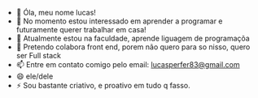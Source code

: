 - 👋 Óla, meu nome lucas!
- 👀 No momento estou interessado em aprender a programar e futuramente querer trabalhar em casa!
- 🌱 Atualmente estou na faculdade, aprende liguagem de programaçõa
- 💞️ Pretendo colabora front end, porem não quero para so nisso, quero ser Full stack
- 📫 Entre em contato comigo pelo email: lucasperfer83@gmail.com
- 😄 ele/dele
- ⚡ Sou bastante criativo, e proativo em tudo q fasso.

<!---
merched1/merched1 is a ✨ special ✨ repository because its `README.md` (this file) appears on your GitHub profile.
You can click the Preview link to take a look at your changes.
--->
